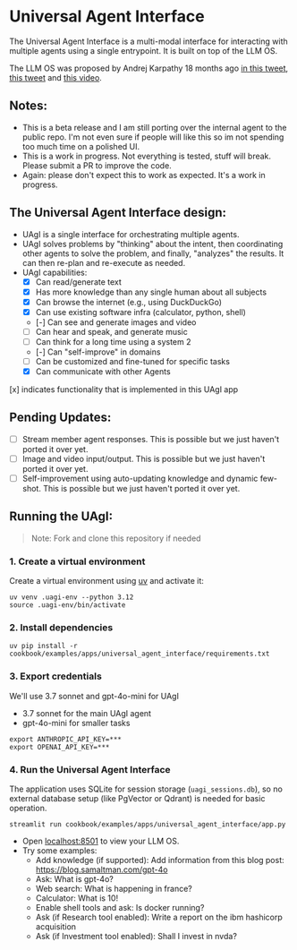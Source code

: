# Universal Agent Interface

The Universal Agent Interface is a multi-modal interface for interacting with multiple agents using a single entrypoint. It is built on top of the LLM OS.

The LLM OS was proposed by Andrej Karpathy 18 months ago [in this tweet](https://twitter.com/karpathy/status/1723140519554105733), [this tweet](https://twitter.com/karpathy/status/1707437820045062561) and [this video](https://youtu.be/zjkBMFhNj_g?t=2535).

## Notes:
- This is a beta release and I am still porting over the internal agent to the public repo. I'm not even sure if people will like this so im not spending too much time on a polished UI.
- This is a work in progress. Not everything is tested, stuff will break. Please submit a PR to improve the code.
- Again: please don't expect this to work as expected. It's a work in progress.

## The Universal Agent Interface design:

- UAgI is a single interface for orchestrating multiple agents.
- UAgI solves problems by "thinking" about the intent, then coordinating other agents to solve the problem, and finally, "analyzes" the results. It can then re-plan and re-execute as needed.
- UAgI capabilities:
  - [x] Can read/generate text
  - [x] Has more knowledge than any single human about all subjects
  - [x] Can browse the internet (e.g., using DuckDuckGo)
  - [x] Can use existing software infra (calculator, python, shell)
  - [-] Can see and generate images and video
  - [ ] Can hear and speak, and generate music
  - [ ] Can think for a long time using a system 2
  - [-] Can "self-improve" in domains
  - [ ] Can be customized and fine-tuned for specific tasks
  - [x] Can communicate with other Agents

[x] indicates functionality that is implemented in this UAgI app

## Pending Updates:

- [ ] Stream member agent responses. This is possible but we just haven't ported it over yet.
- [ ] Image and video input/output. This is possible but we just haven't ported it over yet.
- [ ] Self-improvement using auto-updating knowledge and dynamic few-shot. This is possible but we just haven't ported it over yet.

## Running the UAgI:

> Note: Fork and clone this repository if needed

### 1. Create a virtual environment

Create a virtual environment using [uv](https://docs.astral.sh/uv/getting-started/installation/) and activate it:

```shell
uv venv .uagi-env --python 3.12
source .uagi-env/bin/activate
```

### 2. Install dependencies

```shell
uv pip install -r cookbook/examples/apps/universal_agent_interface/requirements.txt
```

### 3. Export credentials

We'll use 3.7 sonnet and gpt-4o-mini for UAgI
- 3.7 sonnet for the main UAgI agent
- gpt-4o-mini for smaller tasks

```shell
export ANTHROPIC_API_KEY=***
export OPENAI_API_KEY=***
```

### 4. Run the Universal Agent Interface

The application uses SQLite for session storage (`uagi_sessions.db`), so no external database setup (like PgVector or Qdrant) is needed for basic operation.

```shell
streamlit run cookbook/examples/apps/universal_agent_interface/app.py
```

- Open [localhost:8501](http://localhost:8501) to view your LLM OS.
- Try some examples:
    - Add knowledge (if supported): Add information from this blog post: https://blog.samaltman.com/gpt-4o
    - Ask: What is gpt-4o?
    - Web search: What is happening in france?
    - Calculator: What is 10!
    - Enable shell tools and ask: Is docker running?
    - Ask (if Research tool enabled): Write a report on the ibm hashicorp acquisition
    - Ask (if Investment tool enabled): Shall I invest in nvda?